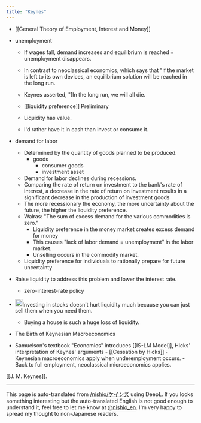 ```yaml
---
title: "Keynes"
---
```


- [[General Theory of Employment, Interest and Money]]
- unemployment
    - If wages fall, demand increases and equilibrium is reached = unemployment disappears.
    - In contrast to neoclassical economics, which says that "if the market is left to its own devices, an equilibrium solution will be reached in the long run.
    - Keynes asserted, "[In the long run, we will all die.

    - [[liquidity preference]] Preliminary
    - Liquidity has value.
    - I'd rather have it in cash than invest or consume it.

- demand for labor
    - Determined by the quantity of goods planned to be produced.
        - goods
            - consumer goods
            - investment asset
    - Demand for labor declines during recessions.
    - Comparing the rate of return on investment to the bank's rate of interest, a decrease in the rate of return on investment results in a significant decrease in the production of investment goods
    - The more recessionary the economy, the more uncertainty about the future, the higher the liquidity preference.
    - Walras: "The sum of excess demand for the various commodities is zero."
        - Liquidity preference in the money market creates excess demand for money
        - This causes "lack of labor demand = unemployment" in the labor market.
        - Unselling occurs in the commodity market.
    - Liquidity preference for individuals to rationally prepare for future uncertainty

- Raise liquidity to address this problem and lower the interest rate.
    - zero-interest-rate policy

- <img src='https://scrapbox.io/api/pages/nishio-en/nishio/icon' alt='nishio.icon' height="19.5"/>Investing in stocks doesn't hurt liquidity much because you can just sell them when you need them.
    - Buying a house is such a huge loss of liquidity.

- The Birth of Keynesian Macroeconomics

- Samuelson's textbook "Economics" introduces [[IS-LM Model]], Hicks' interpretation of Keynes' arguments
        - [[Cessation by Hicks]]
        - Keynesian macroeconomics apply when underemployment occurs.
        - Back to full employment, neoclassical microeconomics applies.

[[J. M. Keynes]].

---
This page is auto-translated from [/nishio/ケインズ](https://scrapbox.io/nishio/ケインズ) using DeepL. If you looks something interesting but the auto-translated English is not good enough to understand it, feel free to let me know at [@nishio_en](https://twitter.com/nishio_en). I'm very happy to spread my thought to non-Japanese readers.